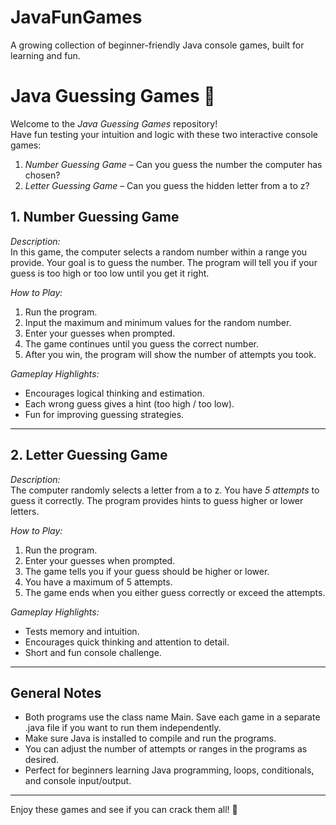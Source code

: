 # JavaFunGames
A growing collection of beginner-friendly Java console games, built for learning and fun.

# Java Guessing Games 🎯

Welcome to the *Java Guessing Games* repository!  
Have fun testing your intuition and logic with these two interactive console games:

1. *Number Guessing Game* – Can you guess the number the computer has chosen?  
2. *Letter Guessing Game* – Can you guess the hidden letter from a to z?

## 1. Number Guessing Game

*Description:*  
In this game, the computer selects a random number within a range you provide. Your goal is to guess the number. The program will tell you if your guess is too high or too low until you get it right.

*How to Play:*  
1. Run the program.  
2. Input the maximum and minimum values for the random number.  
3. Enter your guesses when prompted.  
4. The game continues until you guess the correct number.  
5. After you win, the program will show the number of attempts you took.  

*Gameplay Highlights:*  
- Encourages logical thinking and estimation.  
- Each wrong guess gives a hint (too high / too low).  
- Fun for improving guessing strategies.

---

## 2. Letter Guessing Game

*Description:*  
The computer randomly selects a letter from a to z. You have *5 attempts* to guess it correctly. The program provides hints to guess higher or lower letters.

*How to Play:*  
1. Run the program.  
2. Enter your guesses when prompted.  
3. The game tells you if your guess should be higher or lower.  
4. You have a maximum of 5 attempts.  
5. The game ends when you either guess correctly or exceed the attempts.  

*Gameplay Highlights:*  
- Tests memory and intuition.  
- Encourages quick thinking and attention to detail.  
- Short and fun console challenge.

---

## General Notes

- Both programs use the class name Main. Save each game in a separate .java file if you want to run them independently.  
- Make sure Java is installed to compile and run the programs.  
- You can adjust the number of attempts or ranges in the programs as desired.  
- Perfect for beginners learning Java programming, loops, conditionals, and console input/output.

---

Enjoy these games and see if you can crack them all! 🚀
